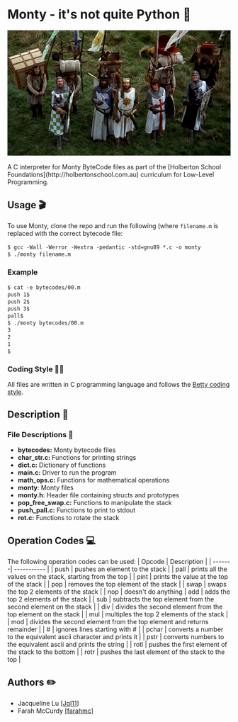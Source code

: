 # Monty - it's not quite Python :snake:
<p align="center" width="100%">
    <img src="https://github.com/Jql11/monty/blob/main/monty.png">
</p>
A C interpreter for Monty ByteCode files as part of the
[Holberton School Foundations](http://holbertonschool.com.au) curriculum for
Low-Level Programming.

## Usage :clapper:
To use Monty, clone the repo and run the following (where `filename.m` is
replaced with the correct bytecode file:
```
$ gcc -Wall -Werror -Wextra -pedantic -std=gnu89 *.c -o monty
$ ./monty filename.m
```

### Example
```
$ cat -e bytecodes/00.m
push 1$
push 2$
push 3$
pall$
$ ./monty bytecodes/00.m
3
2
1
$
```

### Coding Style :technologist:
All files are written in C programming language and follows the
[Betty coding style](https://github.com/holbertonschool/Betty/wiki).

## Description :speech_balloon:

### File Descriptions :floppy_disk:
- **bytecodes:** Monty bytecode files
- **char_str.c:** Functions for printing strings
- **dict.c:** Dictionary of functions
- **main.c:** Driver to run the program
- **math_ops.c:** Functions for mathematical operations
- **monty**: Monty files
- **monty.h**: Header file containing structs and prototypes
- **pop_free_swap.c:** Functions to manipulate the stack
- **push_pall.c:** Functions to print to stdout
- **rot.c:** Functions to rotate the stack

## Operation Codes :computer:
The following operation codes can be used:
| Opcode | Description |
| -------| ----------- |
| push | pushes an element to the stack |
| pall | prints all the values on the stack, starting from the top |
| pint | prints the value at the top of the stack |
| pop | removes the top element of the stack |
| swap | swaps the top 2 elements of the stack |
| nop | doesn't do anything
| add | adds the top 2 elements of the stack |
| sub | subtracts the top element from the second element on the stack |
| div | divides the second element from the top element on the stack |
| mul | multiples the top 2 elements of the stack |
| mod | divides the second element from the top element and returns remainder |
| # | ignores lines starting with # |
| pchar | converts a number to the equivalent ascii character and prints it |
| pstr | converts numbers to the equivalent ascii and prints the string |
| rotl | pushes the first element of the stack to the bottom |
| rotr | pushes the last element of the stack to the top |

## Authors :pencil2:
- Jacqueline Lu [[Jql11](https://github.com/Jql11)]
- Farah McCurdy [[farahmc](https://github.com/farahmc)]
